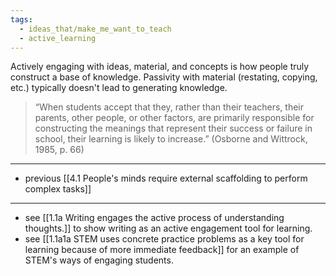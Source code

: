 ```yaml
---
tags:
  - ideas_that/make_me_want_to_teach
  - active_learning
---
```



Actively engaging with ideas, material, and concepts is how people truly construct a base of knowledge. Passivity with material (restating, copying, etc.) typically doesn't lead to generating knowledge.

> “When students accept that they, rather than their teachers, their parents, other people, or other factors, are primarily responsible for constructing the meanings that represent their success or failure in school, their learning is likely to increase.” (Osborne and Wittrock, 1985, p. 66)

---

- previous [[4.1 People's minds require external scaffolding to perform complex tasks]]

---

- see [[1.1a Writing engages the active process of understanding thoughts.]] to show writing as an active engagement tool for learning.
- see [[1.1a1a STEM uses concrete practice problems as a key tool for learning because of more immediate feedback]] for an example of STEM's ways of engaging students.